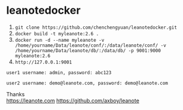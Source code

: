 # leanotedocker
1. ```git clone https://github.com/chenchengyuan/leanotedocker.git ```
2. ```docker build -t myleanote:2.6 . ```
3. ```docker run -d --name myleanote -v /home/yourname/Data/leanote/conf/:/data/leanote/conf/ -v /home/yourname/Data/leanote/db/:/data/db/ -p 9001:9000 myleanote:2.6 ```
4. ```http://127.0.0.1:9001 ```

```user1 username: admin, password: abc123```

```user2 username: demo@leanote.com, password: demo@leanote.com ```
    
    
    
Thanks  
https://leanote.com
https://github.com/axboy/leanote
